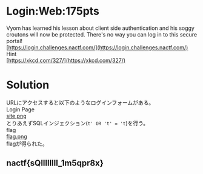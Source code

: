 # Login:Web:175pts
Vyom has learned his lesson about client side authentication and his soggy croutons will now be protected. There's no way you can log in to this secure portal!  
[https://login.challenges.nactf.com/](https://login.challenges.nactf.com/)  
Hint  
[https://xkcd.com/327/](https://xkcd.com/327/)  

# Solution
URLにアクセスすると以下のようなログインフォームがある。  
Login Page  
[site.png](site/site.png)  
とりあえずSQLインジェクション(`t' OR 't' = 't`)を行う。  
flag  
[flag.png](site/flag.png)  
flagが得られた。  

## nactf{sQllllllll_1m5qpr8x}